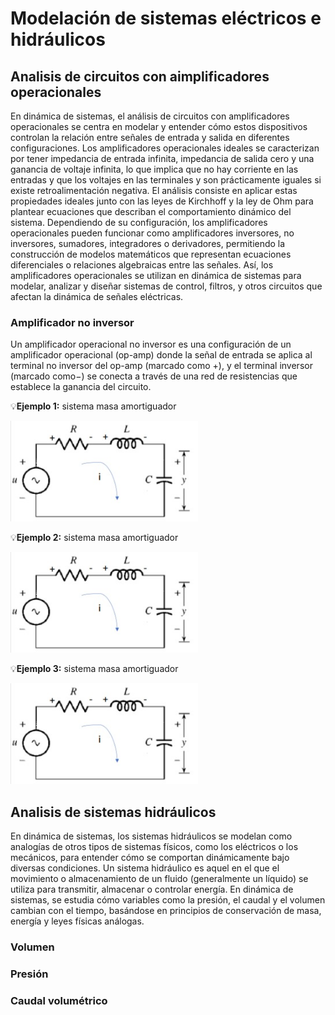 # Modelación de sistemas eléctricos e hidráulicos 
## Analisis de circuitos con aimplificadores operacionales
En dinámica de sistemas, el análisis de circuitos con amplificadores operacionales se centra en modelar y entender cómo estos dispositivos controlan la relación entre señales de entrada y salida en diferentes configuraciones. Los amplificadores operacionales ideales se caracterizan por tener impedancia de entrada infinita, impedancia de salida cero y una ganancia de voltaje infinita, lo que implica que no hay corriente en las entradas y que los voltajes en las terminales  y son prácticamente iguales si existe retroalimentación negativa. El análisis consiste en aplicar estas propiedades ideales junto con las leyes de Kirchhoff y la ley de Ohm para plantear ecuaciones que describan el comportamiento dinámico del sistema. Dependiendo de su configuración, los amplificadores operacionales pueden funcionar como amplificadores inversores, no inversores, sumadores, integradores o derivadores, permitiendo la construcción de modelos matemáticos que representan ecuaciones diferenciales o relaciones algebraicas entre las señales. Así, los amplificadores operacionales se utilizan en dinámica de sistemas para modelar, analizar y diseñar sistemas de control, filtros, y otros circuitos que afectan la dinámica de señales eléctricas.
### Amplificador no inversor 
Un amplificador operacional no inversor es una configuración de un amplificador operacional (op-amp) donde la señal de entrada se aplica al terminal no inversor del op-amp (marcado como +), y el terminal inversor (marcado como−) se conecta a través de una red de resistencias que establece la ganancia del circuito.

💡**Ejemplo 1:** sistema masa amortiguador

<img src="images/F7.jpg"  width="300"/>

💡**Ejemplo 2:** sistema masa amortiguador

<img src="images/F7.jpg"  width="300"/>

💡**Ejemplo 3:** sistema masa amortiguador

<img src="images/F7.jpg"  width="300"/>

## Analisis de sistemas hidráulicos
En dinámica de sistemas, los sistemas hidráulicos se modelan como analogías de otros tipos de sistemas físicos, como los eléctricos o los mecánicos, para entender cómo se comportan dinámicamente bajo diversas condiciones. Un sistema hidráulico es aquel en el que el movimiento o almacenamiento de un fluido (generalmente un líquido) se utiliza para transmitir, almacenar o controlar energía. En dinámica de sistemas, se estudia cómo variables como la presión, el caudal y el volumen cambian con el tiempo, basándose en principios de conservación de masa, energía y leyes físicas análogas.

### Volumen
### Presión 
### Caudal volumétrico 

